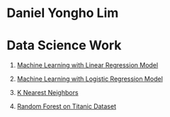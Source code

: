 # Daniel Yongho Lim




# Data Science Work

1. [Machine Learning with Linear Regression Model](https://github.com/DanielYLim/Daniel_Portfolio/blob/c6f26452631e68941d6ee0cf9e194b2168475866/ML_Linear_Regression/Linear_Regression.ipynb)


2. [Machine Learning with Logistic Regression Model](https://github.com/DanielYLim/Daniel_Portfolio/blob/main/ML_Logistic_Regression/Logistic%20Regression.ipynb)


3. [K Nearest Neighbors](https://github.com/DanielYLim/Daniel_Portfolio/blob/main/K_Nearest_Neighbors/KNN.ipynb)


4. [Random Forest on Titanic Dataset](https://github.com/DanielYLim/Daniel_Portfolio/blob/main/Random%20Forest/Random_Forest.ipynb)
